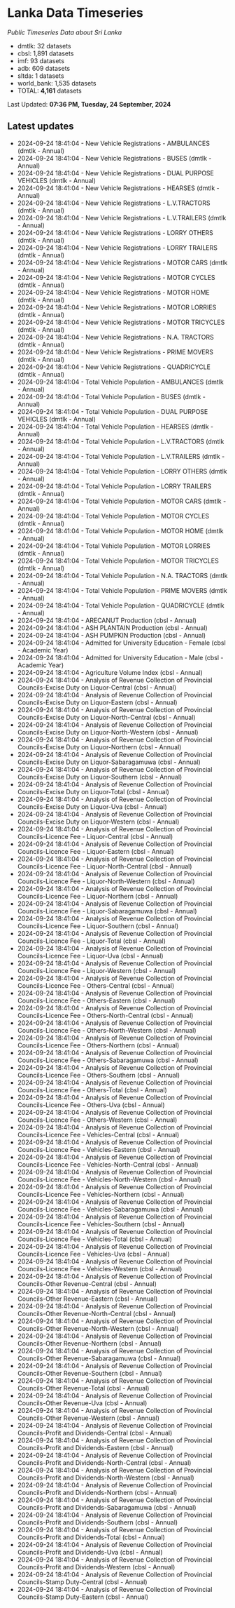 # Lanka Data Timeseries
*Public Timeseries Data about Sri Lanka*

* dmtlk: 32 datasets
* cbsl: 1,891 datasets
* imf: 93 datasets
* adb: 609 datasets
* sltda: 1 datasets
* world_bank: 1,535 datasets
* TOTAL: **4,161** datasets

Last Updated: **07:36 PM, Tuesday, 24 September, 2024**

## Latest updates

* 2024-09-24 18:41:04 - New Vehicle Registrations - AMBULANCES (dmtlk - Annual)
* 2024-09-24 18:41:04 - New Vehicle Registrations - BUSES (dmtlk - Annual)
* 2024-09-24 18:41:04 - New Vehicle Registrations - DUAL PURPOSE VEHICLES (dmtlk - Annual)
* 2024-09-24 18:41:04 - New Vehicle Registrations - HEARSES (dmtlk - Annual)
* 2024-09-24 18:41:04 - New Vehicle Registrations - L.V.TRACTORS (dmtlk - Annual)
* 2024-09-24 18:41:04 - New Vehicle Registrations - L.V.TRAILERS (dmtlk - Annual)
* 2024-09-24 18:41:04 - New Vehicle Registrations - LORRY OTHERS (dmtlk - Annual)
* 2024-09-24 18:41:04 - New Vehicle Registrations - LORRY TRAILERS (dmtlk - Annual)
* 2024-09-24 18:41:04 - New Vehicle Registrations - MOTOR CARS (dmtlk - Annual)
* 2024-09-24 18:41:04 - New Vehicle Registrations - MOTOR CYCLES (dmtlk - Annual)
* 2024-09-24 18:41:04 - New Vehicle Registrations - MOTOR HOME (dmtlk - Annual)
* 2024-09-24 18:41:04 - New Vehicle Registrations - MOTOR LORRIES (dmtlk - Annual)
* 2024-09-24 18:41:04 - New Vehicle Registrations - MOTOR TRICYCLES (dmtlk - Annual)
* 2024-09-24 18:41:04 - New Vehicle Registrations - N.A. TRACTORS (dmtlk - Annual)
* 2024-09-24 18:41:04 - New Vehicle Registrations - PRIME MOVERS (dmtlk - Annual)
* 2024-09-24 18:41:04 - New Vehicle Registrations - QUADRICYCLE (dmtlk - Annual)
* 2024-09-24 18:41:04 - Total Vehicle Population - AMBULANCES (dmtlk - Annual)
* 2024-09-24 18:41:04 - Total Vehicle Population - BUSES (dmtlk - Annual)
* 2024-09-24 18:41:04 - Total Vehicle Population - DUAL PURPOSE VEHICLES (dmtlk - Annual)
* 2024-09-24 18:41:04 - Total Vehicle Population - HEARSES (dmtlk - Annual)
* 2024-09-24 18:41:04 - Total Vehicle Population - L.V.TRACTORS (dmtlk - Annual)
* 2024-09-24 18:41:04 - Total Vehicle Population - L.V.TRAILERS (dmtlk - Annual)
* 2024-09-24 18:41:04 - Total Vehicle Population - LORRY OTHERS (dmtlk - Annual)
* 2024-09-24 18:41:04 - Total Vehicle Population - LORRY TRAILERS (dmtlk - Annual)
* 2024-09-24 18:41:04 - Total Vehicle Population - MOTOR CARS (dmtlk - Annual)
* 2024-09-24 18:41:04 - Total Vehicle Population - MOTOR CYCLES (dmtlk - Annual)
* 2024-09-24 18:41:04 - Total Vehicle Population - MOTOR HOME (dmtlk - Annual)
* 2024-09-24 18:41:04 - Total Vehicle Population - MOTOR LORRIES (dmtlk - Annual)
* 2024-09-24 18:41:04 - Total Vehicle Population - MOTOR TRICYCLES (dmtlk - Annual)
* 2024-09-24 18:41:04 - Total Vehicle Population - N.A. TRACTORS (dmtlk - Annual)
* 2024-09-24 18:41:04 - Total Vehicle Population - PRIME MOVERS (dmtlk - Annual)
* 2024-09-24 18:41:04 - Total Vehicle Population - QUADRICYCLE (dmtlk - Annual)
* 2024-09-24 18:41:04 - ARECANUT Production (cbsl - Annual)
* 2024-09-24 18:41:04 - ASH PLANTAIN Production (cbsl - Annual)
* 2024-09-24 18:41:04 - ASH PUMPKIN Production (cbsl - Annual)
* 2024-09-24 18:41:04 - Admitted for University Education - Female (cbsl - Academic Year)
* 2024-09-24 18:41:04 - Admitted for University Education - Male (cbsl - Academic Year)
* 2024-09-24 18:41:04 - Agriculture Volume Index (cbsl - Annual)
* 2024-09-24 18:41:04 - Analysis of Revenue Collection of Provincial Councils-Excise Duty on Liquor-Central (cbsl - Annual)
* 2024-09-24 18:41:04 - Analysis of Revenue Collection of Provincial Councils-Excise Duty on Liquor-Eastern (cbsl - Annual)
* 2024-09-24 18:41:04 - Analysis of Revenue Collection of Provincial Councils-Excise Duty on Liquor-North-Central (cbsl - Annual)
* 2024-09-24 18:41:04 - Analysis of Revenue Collection of Provincial Councils-Excise Duty on Liquor-North-Western (cbsl - Annual)
* 2024-09-24 18:41:04 - Analysis of Revenue Collection of Provincial Councils-Excise Duty on Liquor-Northern (cbsl - Annual)
* 2024-09-24 18:41:04 - Analysis of Revenue Collection of Provincial Councils-Excise Duty on Liquor-Sabaragamuwa (cbsl - Annual)
* 2024-09-24 18:41:04 - Analysis of Revenue Collection of Provincial Councils-Excise Duty on Liquor-Southern (cbsl - Annual)
* 2024-09-24 18:41:04 - Analysis of Revenue Collection of Provincial Councils-Excise Duty on Liquor-Total (cbsl - Annual)
* 2024-09-24 18:41:04 - Analysis of Revenue Collection of Provincial Councils-Excise Duty on Liquor-Uva (cbsl - Annual)
* 2024-09-24 18:41:04 - Analysis of Revenue Collection of Provincial Councils-Excise Duty on Liquor-Western (cbsl - Annual)
* 2024-09-24 18:41:04 - Analysis of Revenue Collection of Provincial Councils-Licence Fee - Liquor-Central (cbsl - Annual)
* 2024-09-24 18:41:04 - Analysis of Revenue Collection of Provincial Councils-Licence Fee - Liquor-Eastern (cbsl - Annual)
* 2024-09-24 18:41:04 - Analysis of Revenue Collection of Provincial Councils-Licence Fee - Liquor-North-Central (cbsl - Annual)
* 2024-09-24 18:41:04 - Analysis of Revenue Collection of Provincial Councils-Licence Fee - Liquor-North-Western (cbsl - Annual)
* 2024-09-24 18:41:04 - Analysis of Revenue Collection of Provincial Councils-Licence Fee - Liquor-Northern (cbsl - Annual)
* 2024-09-24 18:41:04 - Analysis of Revenue Collection of Provincial Councils-Licence Fee - Liquor-Sabaragamuwa (cbsl - Annual)
* 2024-09-24 18:41:04 - Analysis of Revenue Collection of Provincial Councils-Licence Fee - Liquor-Southern (cbsl - Annual)
* 2024-09-24 18:41:04 - Analysis of Revenue Collection of Provincial Councils-Licence Fee - Liquor-Total (cbsl - Annual)
* 2024-09-24 18:41:04 - Analysis of Revenue Collection of Provincial Councils-Licence Fee - Liquor-Uva (cbsl - Annual)
* 2024-09-24 18:41:04 - Analysis of Revenue Collection of Provincial Councils-Licence Fee - Liquor-Western (cbsl - Annual)
* 2024-09-24 18:41:04 - Analysis of Revenue Collection of Provincial Councils-Licence Fee - Others-Central (cbsl - Annual)
* 2024-09-24 18:41:04 - Analysis of Revenue Collection of Provincial Councils-Licence Fee - Others-Eastern (cbsl - Annual)
* 2024-09-24 18:41:04 - Analysis of Revenue Collection of Provincial Councils-Licence Fee - Others-North-Central (cbsl - Annual)
* 2024-09-24 18:41:04 - Analysis of Revenue Collection of Provincial Councils-Licence Fee - Others-North-Western (cbsl - Annual)
* 2024-09-24 18:41:04 - Analysis of Revenue Collection of Provincial Councils-Licence Fee - Others-Northern (cbsl - Annual)
* 2024-09-24 18:41:04 - Analysis of Revenue Collection of Provincial Councils-Licence Fee - Others-Sabaragamuwa (cbsl - Annual)
* 2024-09-24 18:41:04 - Analysis of Revenue Collection of Provincial Councils-Licence Fee - Others-Southern (cbsl - Annual)
* 2024-09-24 18:41:04 - Analysis of Revenue Collection of Provincial Councils-Licence Fee - Others-Total (cbsl - Annual)
* 2024-09-24 18:41:04 - Analysis of Revenue Collection of Provincial Councils-Licence Fee - Others-Uva (cbsl - Annual)
* 2024-09-24 18:41:04 - Analysis of Revenue Collection of Provincial Councils-Licence Fee - Others-Western (cbsl - Annual)
* 2024-09-24 18:41:04 - Analysis of Revenue Collection of Provincial Councils-Licence Fee - Vehicles-Central (cbsl - Annual)
* 2024-09-24 18:41:04 - Analysis of Revenue Collection of Provincial Councils-Licence Fee - Vehicles-Eastern (cbsl - Annual)
* 2024-09-24 18:41:04 - Analysis of Revenue Collection of Provincial Councils-Licence Fee - Vehicles-North-Central (cbsl - Annual)
* 2024-09-24 18:41:04 - Analysis of Revenue Collection of Provincial Councils-Licence Fee - Vehicles-North-Western (cbsl - Annual)
* 2024-09-24 18:41:04 - Analysis of Revenue Collection of Provincial Councils-Licence Fee - Vehicles-Northern (cbsl - Annual)
* 2024-09-24 18:41:04 - Analysis of Revenue Collection of Provincial Councils-Licence Fee - Vehicles-Sabaragamuwa (cbsl - Annual)
* 2024-09-24 18:41:04 - Analysis of Revenue Collection of Provincial Councils-Licence Fee - Vehicles-Southern (cbsl - Annual)
* 2024-09-24 18:41:04 - Analysis of Revenue Collection of Provincial Councils-Licence Fee - Vehicles-Total (cbsl - Annual)
* 2024-09-24 18:41:04 - Analysis of Revenue Collection of Provincial Councils-Licence Fee - Vehicles-Uva (cbsl - Annual)
* 2024-09-24 18:41:04 - Analysis of Revenue Collection of Provincial Councils-Licence Fee - Vehicles-Western (cbsl - Annual)
* 2024-09-24 18:41:04 - Analysis of Revenue Collection of Provincial Councils-Other Revenue-Central (cbsl - Annual)
* 2024-09-24 18:41:04 - Analysis of Revenue Collection of Provincial Councils-Other Revenue-Eastern (cbsl - Annual)
* 2024-09-24 18:41:04 - Analysis of Revenue Collection of Provincial Councils-Other Revenue-North-Central (cbsl - Annual)
* 2024-09-24 18:41:04 - Analysis of Revenue Collection of Provincial Councils-Other Revenue-North-Western (cbsl - Annual)
* 2024-09-24 18:41:04 - Analysis of Revenue Collection of Provincial Councils-Other Revenue-Northern (cbsl - Annual)
* 2024-09-24 18:41:04 - Analysis of Revenue Collection of Provincial Councils-Other Revenue-Sabaragamuwa (cbsl - Annual)
* 2024-09-24 18:41:04 - Analysis of Revenue Collection of Provincial Councils-Other Revenue-Southern (cbsl - Annual)
* 2024-09-24 18:41:04 - Analysis of Revenue Collection of Provincial Councils-Other Revenue-Total (cbsl - Annual)
* 2024-09-24 18:41:04 - Analysis of Revenue Collection of Provincial Councils-Other Revenue-Uva (cbsl - Annual)
* 2024-09-24 18:41:04 - Analysis of Revenue Collection of Provincial Councils-Other Revenue-Western (cbsl - Annual)
* 2024-09-24 18:41:04 - Analysis of Revenue Collection of Provincial Councils-Profit and Dividends-Central (cbsl - Annual)
* 2024-09-24 18:41:04 - Analysis of Revenue Collection of Provincial Councils-Profit and Dividends-Eastern (cbsl - Annual)
* 2024-09-24 18:41:04 - Analysis of Revenue Collection of Provincial Councils-Profit and Dividends-North-Central (cbsl - Annual)
* 2024-09-24 18:41:04 - Analysis of Revenue Collection of Provincial Councils-Profit and Dividends-North-Western (cbsl - Annual)
* 2024-09-24 18:41:04 - Analysis of Revenue Collection of Provincial Councils-Profit and Dividends-Northern (cbsl - Annual)
* 2024-09-24 18:41:04 - Analysis of Revenue Collection of Provincial Councils-Profit and Dividends-Sabaragamuwa (cbsl - Annual)
* 2024-09-24 18:41:04 - Analysis of Revenue Collection of Provincial Councils-Profit and Dividends-Southern (cbsl - Annual)
* 2024-09-24 18:41:04 - Analysis of Revenue Collection of Provincial Councils-Profit and Dividends-Total (cbsl - Annual)
* 2024-09-24 18:41:04 - Analysis of Revenue Collection of Provincial Councils-Profit and Dividends-Uva (cbsl - Annual)
* 2024-09-24 18:41:04 - Analysis of Revenue Collection of Provincial Councils-Profit and Dividends-Western (cbsl - Annual)
* 2024-09-24 18:41:04 - Analysis of Revenue Collection of Provincial Councils-Stamp Duty-Central (cbsl - Annual)
* 2024-09-24 18:41:04 - Analysis of Revenue Collection of Provincial Councils-Stamp Duty-Eastern (cbsl - Annual)